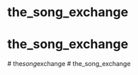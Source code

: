 # the_song_exchange
# the_song_exchange
#   t h e _ s o n g _ e x c h a n g e  
 # the_song_exchange
